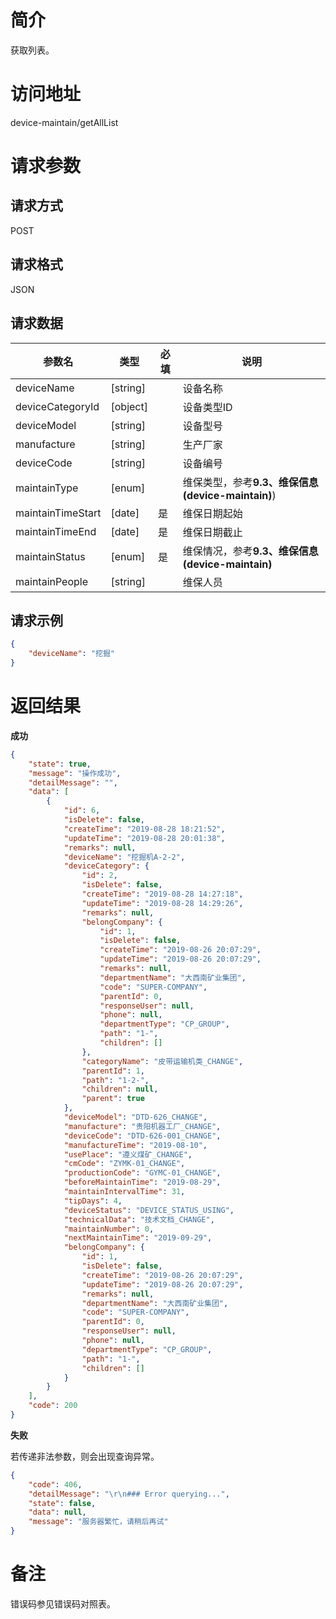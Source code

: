 # 简介
获取列表。

# 访问地址
device-maintain/getAllList

# 请求参数

## 请求方式
POST

## 请求格式
JSON

## 请求数据
|参数名|类型|必填|说明|
|-|-|-|-|
|deviceName|[string]||设备名称|
|deviceCategoryId|[object]||设备类型ID|
|deviceModel|[string]||设备型号|
|manufacture|[string]||生产厂家|
|deviceCode|[string]||设备编号|
|maintainType|[enum]||维保类型，参考**9.3、维保信息(device-maintain)**)|
|maintainTimeStart|[date]|是|维保日期起始|
|maintainTimeEnd|[date]|是|维保日期截止|
|maintainStatus|[enum]|是|维保情况，参考**9.3、维保信息(device-maintain)**|
|maintainPeople|[string]||维保人员|

## 请求示例
```json
{
	"deviceName": "挖掘"
}
```

# 返回结果
**成功**
```json
{
    "state": true,
    "message": "操作成功",
    "detailMessage": "",
    "data": [
        {
            "id": 6,
            "isDelete": false,
            "createTime": "2019-08-28 18:21:52",
            "updateTime": "2019-08-28 20:01:38",
            "remarks": null,
            "deviceName": "挖掘机A-2-2",
            "deviceCategory": {
                "id": 2,
                "isDelete": false,
                "createTime": "2019-08-28 14:27:18",
                "updateTime": "2019-08-28 14:29:26",
                "remarks": null,
                "belongCompany": {
                    "id": 1,
                    "isDelete": false,
                    "createTime": "2019-08-26 20:07:29",
                    "updateTime": "2019-08-26 20:07:29",
                    "remarks": null,
                    "departmentName": "大西南矿业集团",
                    "code": "SUPER-COMPANY",
                    "parentId": 0,
                    "responseUser": null,
                    "phone": null,
                    "departmentType": "CP_GROUP",
                    "path": "1-",
                    "children": []
                },
                "categoryName": "皮带运输机类_CHANGE",
                "parentId": 1,
                "path": "1-2-",
                "children": null,
                "parent": true
            },
            "deviceModel": "DTD-626_CHANGE",
            "manufacture": "贵阳机器工厂_CHANGE",
            "deviceCode": "DTD-626-001_CHANGE",
            "manufactureTime": "2019-08-10",
            "usePlace": "遵义煤矿_CHANGE",
            "cmCode": "ZYMK-01_CHANGE",
            "productionCode": "GYMC-01_CHANGE",
            "beforeMaintainTime": "2019-08-29",
            "maintainIntervalTime": 31,
            "tipDays": 4,
            "deviceStatus": "DEVICE_STATUS_USING",
            "technicalData": "技术文档_CHANGE",
            "maintainNumber": 0,
            "nextMaintainTime": "2019-09-29",
            "belongCompany": {
                "id": 1,
                "isDelete": false,
                "createTime": "2019-08-26 20:07:29",
                "updateTime": "2019-08-26 20:07:29",
                "remarks": null,
                "departmentName": "大西南矿业集团",
                "code": "SUPER-COMPANY",
                "parentId": 0,
                "responseUser": null,
                "phone": null,
                "departmentType": "CP_GROUP",
                "path": "1-",
                "children": []
            }
        }
    ],
    "code": 200
}
```

**失败**

若传递非法参数，则会出现查询异常。

```json
{
    "code": 406,
    "detailMessage": "\r\n### Error querying...",
    "state": false,
    "data": null,
    "message": "服务器繁忙，请稍后再试"
}
```

# 备注
错误码参见错误码对照表。